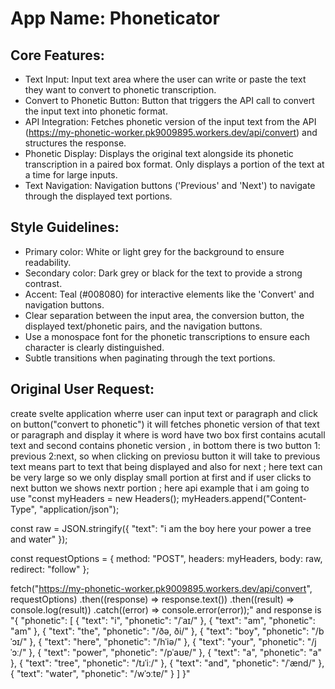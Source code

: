 # **App Name**: Phoneticator

## Core Features:

- Text Input: Input text area where the user can write or paste the text they want to convert to phonetic transcription.
- Convert to Phonetic Button: Button that triggers the API call to convert the input text into phonetic format.
- API Integration: Fetches phonetic version of the input text from the API (https://my-phonetic-worker.pk9009895.workers.dev/api/convert) and structures the response.
- Phonetic Display: Displays the original text alongside its phonetic transcription in a paired box format. Only displays a portion of the text at a time for large inputs.
- Text Navigation: Navigation buttons ('Previous' and 'Next') to navigate through the displayed text portions.

## Style Guidelines:

- Primary color: White or light grey for the background to ensure readability.
- Secondary color: Dark grey or black for the text to provide a strong contrast.
- Accent: Teal (#008080) for interactive elements like the 'Convert' and navigation buttons.
- Clear separation between the input area, the conversion button, the displayed text/phonetic pairs, and the navigation buttons.
- Use a monospace font for the phonetic transcriptions to ensure each character is clearly distinguished.
- Subtle transitions when paginating through the text portions.

## Original User Request:
create svelte application wherre user can input text or paragraph and click on button("convert to phonetic") it will fetches phonetic version of that text or paragraph and display it where is word have two box first contains acutall text and second contains phonetic version , in bottom there is two button 1: previous 2:next, so when clicking on previosu button it will take to previous text means part to text that being displayed and also for next ; here text can be very large so we only display small portion at first and if user clicks to next button we shows nextr portion ; here api example that i am going to use "const myHeaders = new Headers();
myHeaders.append("Content-Type", "application/json");

const raw = JSON.stringify({
  "text": "i am the boy here your power a tree and water"
});

const requestOptions = {
  method: "POST",
  headers: myHeaders,
  body: raw,
  redirect: "follow"
};

fetch("https://my-phonetic-worker.pk9009895.workers.dev/api/convert", requestOptions)
  .then((response) => response.text())
  .then((result) => console.log(result))
  .catch((error) => console.error(error));" and response is "{
    "phonetic": [
        {
            "text": "i",
            "phonetic": "/ˈa‍ɪ/"
        },
        {
            "text": "am",
            "phonetic": "am"
        },
        {
            "text": "the",
            "phonetic": "/ðə, ði/"
        },
        {
            "text": "boy",
            "phonetic": "/bˈɔ‍ɪ/"
        },
        {
            "text": "here",
            "phonetic": "/hˈi‍ə/"
        },
        {
            "text": "your",
            "phonetic": "/jˈɔː/"
        },
        {
            "text": "power",
            "phonetic": "/pˈa‍ʊɐ/"
        },
        {
            "text": "a",
            "phonetic": "a"
        },
        {
            "text": "tree",
            "phonetic": "/tɹˈiː/"
        },
        {
            "text": "and",
            "phonetic": "/ˈænd/"
        },
        {
            "text": "water",
            "phonetic": "/wˈɔːtɐ/"
        }
    ]
}"
  